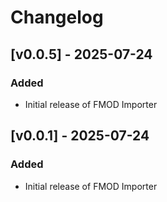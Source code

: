 # Changelog

## [v0.0.5] - 2025-07-24

### Added

- Initial release of FMOD Importer

## [v0.0.1] - 2025-07-24

### Added

- Initial release of FMOD Importer
